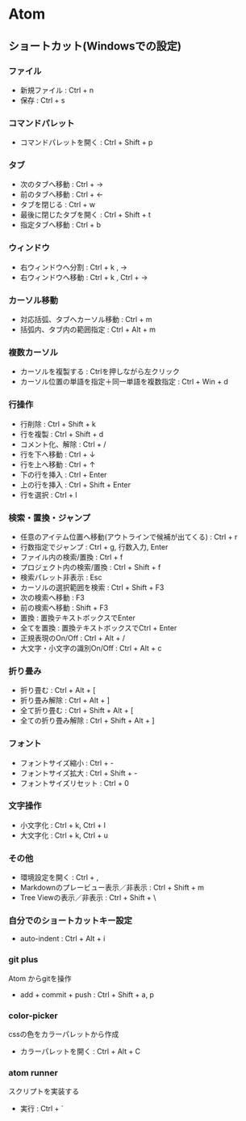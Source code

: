 # Atom

## ショートカット(Windowsでの設定)

### ファイル

* 新規ファイル : Ctrl + n
* 保存 : Ctrl + s

### コマンドパレット

* コマンドパレットを開く : Ctrl + Shift + p

### タブ

* 次のタブへ移動 : Ctrl + →
* 前のタブへ移動 : Ctrl + ←
* タブを閉じる : Ctrl + w
* 最後に閉じたタブを開く : Ctrl + Shift + t
* 指定タブへ移動 : Ctrl + b

### ウィンドウ

* 右ウィンドウへ分割 : Ctrl + k , →
* 右ウィンドウへ移動 : Ctrl + k , Ctrl + →

### カーソル移動

* 対応括弧、タブへカーソル移動 : Ctrl + m
* 括弧内、タブ内の範囲指定 : Ctrl + Alt + m

### 複数カーソル

* カーソルを複製する : Ctrlを押しながら左クリック
* カーソル位置の単語を指定＋同一単語を複数指定 : Ctrl + Win + d

### 行操作

* 行削除 : Ctrl + Shift + k
* 行を複製 : Ctrl + Shift + d
* コメント化、解除 : Ctrl + /
* 行を下へ移動 : Ctrl + ↓
* 行を上へ移動 : Ctrl + ↑
* 下の行を挿入 : Ctrl + Enter
* 上の行を挿入 : Ctrl + Shift + Enter
* 行を選択 : Ctrl + l

### 検索・置換・ジャンプ

* 任意のアイテム位置へ移動(アウトラインで候補が出てくる) : Ctrl + r
* 行数指定でジャンプ : Ctrl + g, 行数入力, Enter
* ファイル内の検索/置換 : Ctrl + f
* プロジェクト内の検索/置換 : Ctrl + Shift + f
* 検索パレット非表示 : Esc
* カーソルの選択範囲を検索 : Ctrl + Shift + F3
* 次の検索へ移動 : F3
* 前の検索へ移動 : Shift + F3
* 置換 : 置換テキストボックスでEnter
* 全てを置換 : 置換テキストボックスでCtrl + Enter
* 正規表現のOn/Off : Ctrl + Alt + /
* 大文字・小文字の識別On/Off : Ctrl + Alt + c

### 折り畳み

* 折り畳む : Ctrl + Alt + [
* 折り畳み解除 : Ctrl + Alt + ]
* 全て折り畳む : Ctrl + Shift + Alt + [
* 全ての折り畳み解除 : Ctrl + Shift + Alt + ]

### フォント

* フォントサイズ縮小 : Ctrl + -
* フォントサイズ拡大 : Ctrl + Shift + -
* フォントサイズリセット : Ctrl + 0

### 文字操作

* 小文字化 : Ctrl + k, Ctrl + l
* 大文字化 : Ctrl + k, Ctrl + u

### その他

* 環境設定を開く : Ctrl + ,
* Markdownのプレービュー表示／非表示 : Ctrl + Shift + m
* Tree Viewの表示／非表示 : Ctrl + Shift + \

### 自分でのショートカットキー設定

* auto-indent : Ctrl + Alt + i

### git plus

Atom からgitを操作

* add + commit + push : Ctrl + Shift + a, p

### color-picker

cssの色をカラーパレットから作成

* カラーパレットを開く : Ctrl + Alt + C

### atom runner

スクリプトを実装する

* 実行 : Ctrl + `

